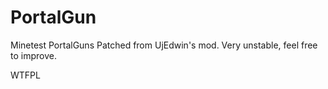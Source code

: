 # PortalGun
Minetest PortalGuns
Patched from UjEdwin's mod.
Very unstable, feel free to improve.

WTFPL
